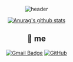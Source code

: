 <div align=center>

![header](https://capsule-render.vercel.app/api?type=waving&height=200&text=hi!%20I'm%20Hanhee!&color=gradient)

[![Anurag's github stats](https://github-readme-stats.vercel.app/api?username=kanghanhee&&count_private=true&show_icons=true)](https://github.com/kanghanhee) 
  
## :raised_hands: me
[![Gmail Badge](https://img.shields.io/badge/Gmail-d14836?style=flat-square&logo=Gmail&logoColor=white&link=mailto:snugyun01@gmail.com)](mailto:snugyun01@gmail.com)
[![GitHub](http://img.shields.io/badge/GitHub-181717%20blog-black?style=flat-square&logo=github&link=https://zzsza.github.io/)](https://github.com/kanghanhee)

</div>

<!--
**kanghanhee/kanghanhee** is a ✨ _special_ ✨ repository because its `README.md` (this file) appears on your GitHub profile.

Here are some ideas to get you started:

- 🔭 I’m currently working on ...
- 🌱 I’m currently learning ...
- 👯 I’m looking to collaborate on ...
- 🤔 I’m looking for help with ...
- 💬 Ask me about ...
- 📫 How to reach me: ...
- 😄 Pronouns: ...
- ⚡ Fun fact: ...
-->
